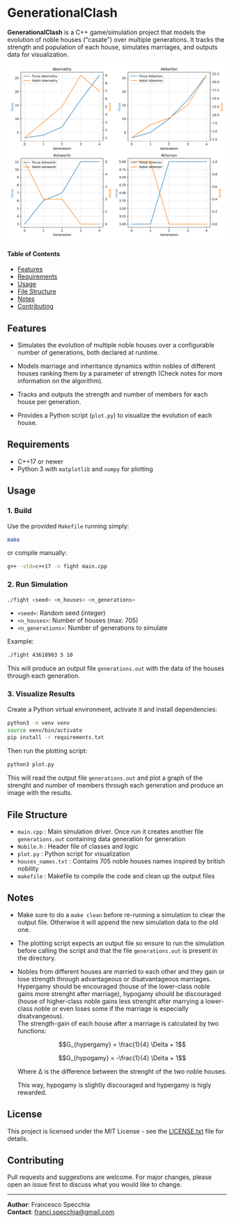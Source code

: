 # GenerationalClash

**GenerationalClash** is a C++ game/simulation project that models the evolution of noble houses ("casate") over multiple generations. It tracks the strength and population of each house, simulates marriages, and outputs data for visualization.

![Example of output plot](example.png)


#### Table of Contents

- [Features](#features)
- [Requirements](#requirements)
- [Usage](#usage)
- [File Structure](#file-structure)
- [Notes](#notes)
- [Contributing](#contributing)


## Features

- Simulates the evolution of multiple noble houses over a configurable number of generations, both declared at runtime.

- Models marriage and inheritance dynamics within nobles of different houses ranking them by a parameter of strength (Check notes for more information on the algorithm).

- Tracks and outputs the strength and number of members for each house per generation.

- Provides a Python script (`plot.py`) to visualize the evolution of each house.

## Requirements

- C++17 or newer
- Python 3 with `matplotlib` and `numpy` for plotting

## Usage

### 1. Build

Use the provided `Makefile` running simply:

```sh
make
```

or compile manually:

```sh
g++ -std=c++17 -o fight main.cpp
```

### 2. Run Simulation

```sh
./fight <seed> <n_houses> <n_generations>
```

- `<seed>`: Random seed (integer)
- `<n_houses>`: Number of houses (max: 705)
- `<n_generations>`: Number of generations to simulate

Example:

```sh
./fight 43618903 5 10
```

This will produce an output file `generations.out` with the data of the houses through each generation.

### 3. Visualize Results

Create a Python virtual environment, activate it and install dependencies:

```sh
python3 -m venv venv
source venv/bin/activate
pip install -r requirements.txt
```

Then run the plotting script:

```sh
python3 plot.py
```

This will read the output file `generations.out` and plot a graph of the strenght and number of members through each generation and produce an image with the results.

## File Structure
- `main.cpp` : Main simulation driver. Once run it creates another file `generations.out` containing data generation for generation
- `Nobile.h` : Header file of classes and logic
- `plot.py` : Python script for visualization
- `houses_names.txt` : Contains 705 noble houses names inspired by british nobility
- `makefile` : Makefile to compile the code and clean up the output files

## Notes
- Make sure to do a `make clean` before re-running a simulation to clear the output file. Otherwise it will append the new simulation data to the old one.

- The plotting script expects an output file so ensure to run the simulation before calling the script and that the file `generations.out` is present in the directory.

- Nobles from different houses are married to each other and they gain or lose strength through advantageous or disatvantageous marriages. \
    Hypergamy should be encouraged (house of the lower-class noble gains more strenght after marriage), hypogamy should be discouraged (house of higher-class noble gains less strenght after marrying a lower-class noble or even loses some if the marriage is especially disatvangeous).\
    The strength-gain of each house after a marriage is calculated by two functions:

    ```math
    G_{hypergamy} = \frac{1}{4} \Delta + 1
    ```
    ```math
    G_{hypogamy} = -\frac{1}{4} \Delta + 1
    ```

    Where Δ is the difference between the strenght of the two noble houses.
    
    This way, hypogamy is slightly discouraged and hypergamy is higly rewarded.

## License
This project is licensed under the MIT License - see the [LICENSE.txt](LICENSE.txt) file for details.

## Contributing

Pull requests and suggestions are welcome. For major changes, please open an issue first
to discuss what you would like to change.

___

**Author**: Francesco Specchia \
**Contact**: [franci.specchia@gmail.com](mailto:franci.specchia@gmail.com)




